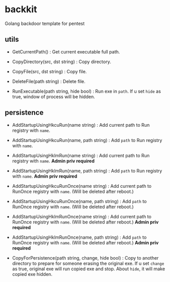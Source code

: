 # backkit
Golang backdoor template for pentest

## utils
- GetCurrentPath() : Get current executable full path.
- CopyDirectory(src, dst string) : Copy directory.
- CopyFile(src, dst string) : Copy file.
- DeleteFile(path string) : Delete file.

- RunExecutable(path string, hide bool) : Run exe in `path`. If u set `hide` as true, window of process will be hidden.

## persistence
- AddStartupUsingHkcuRun(name string) : Add current path to Run registry with `name`.
- AddStartupUsingHkcuRun(name, path string) : Add `path` to Run registry with `name`.
- AddStartupUsingHklmRun(name string) : Add current path to Run registry with `name`. **Admin priv required**
- AddStartupUsingHklmRun(name, path string) : Add `path` to Run registry with `name`. **Admin priv required**

- AddStartupUsingHkcuRunOnce(name string) : Add current path to RunOnce registry with `name`. (Will be deleted after reboot.)
- AddStartupUsingHkcuRunOnce(name, path string) : Add `path` to RunOnce registry with `name`. (Will be deleted after reboot.)
- AddStartupUsingHklmRunOnce(name string) : Add current path to RunOnce registry with `name`. (Will be deleted after reboot.) **Admin priv required**
- AddStartupUsingHklmRunOnce(name, path string) : Add `path` to RunOnce registry with `name`. (Will be deleted after reboot.) **Admin priv required**

- CopyForPersistence(path string, change, hide bool) : Copy to another directory to prepare for someone erasing the original exe. If u set `change` as true, original exe will run copied exe and stop. About `hide`, it will make copied exe hidden.

